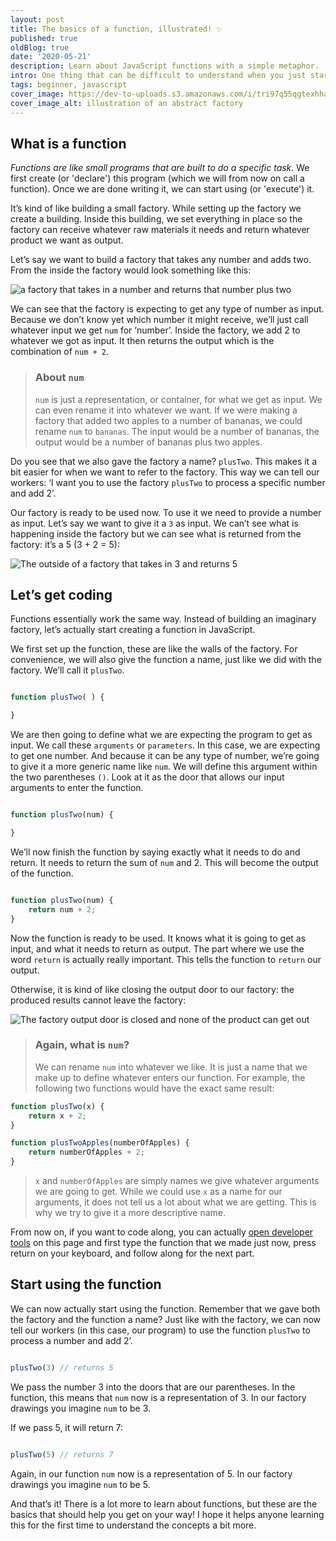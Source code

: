 ```yaml
---
layout: post
title: The basics of a function, illustrated! ✨
published: true
oldBlog: true
date: '2020-05-21'
description: Learn about JavaScript functions with a simple metaphor.
intro: One thing that can be difficult to understand when you just start out learning how to program is what a function is and how it works. As a beginner developer, it can be especially difficult to understand what arguments are and where they come from. This blog illustrates how a  javascript function works in its most basic form.
tags: beginner, javascript
cover_image: https://dev-to-uploads.s3.amazonaws.com/i/tri97q55qgtexhhakgxe.png
cover_image_alt: illustration of an abstract factory
---
```


## What is a function

*Functions are like small programs that are built to do a specific task.* We first create (or 'declare') this program (which we will from now on call a function). Once we are done writing it, we can start using (or 'execute') it.

It’s kind of like building a small factory. While setting up the factory we create a building. Inside this building, we set everything in place so the factory can receive whatever raw materials it needs and return whatever product we want as output.

Let’s say we want to build a factory that takes any number and adds two. From the inside the factory would look something like this:

![a factory that takes in a number and returns that number plus two](https://dev-to-uploads.s3.amazonaws.com/i/9onjc8zt7vpuommno32w.png)

We can see that the factory is expecting to get any type of number as input. Because we don’t know yet which number it might receive, we’ll just call whatever input we get `num` for ‘number’. Inside the factory, we add 2 to whatever we got as input. It then returns the output which is the combination of `num + 2`.

>### About `num`
>`num` is just a representation, or container, for what we get as input. We can even rename it into whatever we want. If we were making a factory that added two apples to a number of bananas, we could rename `num` to `bananas`. The input would be a number of bananas, the output would be a number of bananas plus two apples.

Do you see that we also gave the factory a name? `plusTwo`. This makes it a bit easier for when we want to refer to the factory. This way we can tell our workers: ‘I want you to use the factory `plusTwo` to process a specific number and add 2’.

Our factory is ready to be used now. To use it we need to provide a number as input. Let’s say we want to give it a `3` as input. We can’t see what is happening inside the factory but we can see what is returned from the factory: it’s a 5 (3 + 2 = 5):

![The outside of a factory that takes in 3 and returns 5](https://dev-to-uploads.s3.amazonaws.com/i/o65pxtvzpgwjbkccobaa.png)

## Let’s get coding

Functions essentially work the same way. Instead of building an imaginary factory, let’s actually start creating a function in JavaScript.

We first set up the function, these are like the walls of the factory. For convenience, we will also give the function a name, just like we did with the factory. We’ll call it `plusTwo`.

```js

function plusTwo( ) {

}

```

We are then going to define what we are expecting the program to get as input. We call these `arguments` or `parameters`. In this case, we are expecting to get one number. And because it can be any type of number, we’re going to give it a more generic name like `num`. We will define this argument within the two parentheses `()`. Look at it as the door that allows our input arguments to enter the function.

```js

function plusTwo(num) {

}

```

We’ll now finish the function by saying exactly what it needs to do and return. It needs to return the sum of `num` and 2. This will become the output of the function.

```js

function plusTwo(num) {
    return num + 2;
}

```

Now the function is ready to be used. It knows what it is going to get as input, and what it needs to return as output. The part where we use the word `return` is actually really important. This tells the function to `return` our output.

Otherwise, it is kind of like closing the output door to our factory: the produced results cannot leave the factory:

![The factory output door is closed and none of the product can get out](https://dev-to-uploads.s3.amazonaws.com/i/b77bysgp94758d7vx8ul.png)

>### Again, what is `num`?
>We can rename `num` into whatever we like. It is just a name that we make up to define whatever enters our function. For example, the following two functions would have the exact same result:

```js
function plusTwo(x) {
    return x + 2;
}

function plusTwoApples(numberOfApples) {
    return numberOfApples + 2;
}
```

>`x` and `numberOfApples` are simply names we give whatever arguments we are going to get. While we could use `x` as a name for our arguments, it does not tell us a lot about what we are getting. This is why we try to give it a more descriptive name.

From now on, if you want to code along, you can actually [open developer tools](https://developers.google.com/web/tools/chrome-devtools/open) on this page and first type the function that we made just now, press return on your keyboard, and follow along for the next part.

## Start using the function

We can now actually start using the function. Remember that we gave both the factory and the function a name? Just like with the factory, we can now tell our workers (in this case, our program) to use the function `plusTwo` to process a number and add 2’.

```js

plusTwo(3) // returns 5

```

We pass the number 3 into the doors that are our parentheses. In the function, this means that `num` now is a representation of 3. In our factory drawings you imagine `num` to be 3.

If we pass 5, it will return 7:

```js

plusTwo(5) // returns 7

```

Again, in our function `num` now is a representation of 5. In our factory drawings you imagine `num` to be 5.

And that’s it! There is a lot more to learn about functions, but these are the basics that should help you get on your way! I hope it helps anyone learning this for the first time to understand the concepts a bit more.



